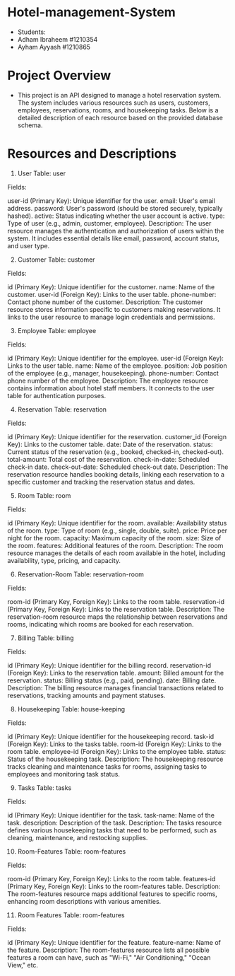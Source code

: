 # Hotel-management-System
- Students:
- Adham Ibraheem #1210354
- Ayham Ayyash #1210865
# Project Overview
- This project is an API designed to manage a hotel reservation system. The system includes various resources such as users, customers, employees, reservations, rooms, and housekeeping tasks. Below is a detailed description of each resource based on the provided database schema.

# Resources and Descriptions
1. User
Table: user

Fields:

user-id (Primary Key): Unique identifier for the user.
email: User's email address.
password: User's password (should be stored securely, typically hashed).
active: Status indicating whether the user account is active.
type: Type of user (e.g., admin, customer, employee).
Description:
The user resource manages the authentication and authorization of users within the system. It includes essential details like email, password, account status, and user type.

2. Customer
Table: customer

Fields:

id (Primary Key): Unique identifier for the customer.
name: Name of the customer.
user-id (Foreign Key): Links to the user table.
phone-number: Contact phone number of the customer.
Description:
The customer resource stores information specific to customers making reservations. It links to the user resource to manage login credentials and permissions.

3. Employee
Table: employee

Fields:

id (Primary Key): Unique identifier for the employee.
user-id (Foreign Key): Links to the user table.
name: Name of the employee.
position: Job position of the employee (e.g., manager, housekeeping).
phone-number: Contact phone number of the employee.
Description:
The employee resource contains information about hotel staff members. It connects to the user table for authentication purposes.

4. Reservation
Table: reservation

Fields:

id (Primary Key): Unique identifier for the reservation.
customer_id (Foreign Key): Links to the customer table.
date: Date of the reservation.
status: Current status of the reservation (e.g., booked, checked-in, checked-out).
total-amount: Total cost of the reservation.
check-in-date: Scheduled check-in date.
check-out-date: Scheduled check-out date.
Description:
The reservation resource handles booking details, linking each reservation to a specific customer and tracking the reservation status and dates.

5. Room
Table: room

Fields:

id (Primary Key): Unique identifier for the room.
available: Availability status of the room.
type: Type of room (e.g., single, double, suite).
price: Price per night for the room.
capacity: Maximum capacity of the room.
size: Size of the room.
features: Additional features of the room.
Description:
The room resource manages the details of each room available in the hotel, including availability, type, pricing, and capacity.

6. Reservation-Room
Table: reservation-room

Fields:

room-id (Primary Key, Foreign Key): Links to the room table.
reservation-id (Primary Key, Foreign Key): Links to the reservation table.
Description:
The reservation-room resource maps the relationship between reservations and rooms, indicating which rooms are booked for each reservation.

7. Billing
Table: billing

Fields:

id (Primary Key): Unique identifier for the billing record.
reservation-id (Foreign Key): Links to the reservation table.
amount: Billed amount for the reservation.
status: Billing status (e.g., paid, pending).
date: Billing date.
Description:
The billing resource manages financial transactions related to reservations, tracking amounts and payment statuses.

8. Housekeeping
Table: house-keeping

Fields:

id (Primary Key): Unique identifier for the housekeeping record.
task-id (Foreign Key): Links to the tasks table.
room-id (Foreign Key): Links to the room table.
employee-id (Foreign Key): Links to the employee table.
status: Status of the housekeeping task.
Description:
The housekeeping resource tracks cleaning and maintenance tasks for rooms, assigning tasks to employees and monitoring task status.

9. Tasks
Table: tasks

Fields:

id (Primary Key): Unique identifier for the task.
task-name: Name of the task.
description: Description of the task.
Description:
The tasks resource defines various housekeeping tasks that need to be performed, such as cleaning, maintenance, and restocking supplies.

10. Room-Features
Table: room-features

Fields:

room-id (Primary Key, Foreign Key): Links to the room table.
features-id (Primary Key, Foreign Key): Links to the room-features table.
Description:
The room-features resource maps additional features to specific rooms, enhancing room descriptions with various amenities.

11. Room Features
Table: room-features

Fields:

id (Primary Key): Unique identifier for the feature.
feature-name: Name of the feature.
Description:
The room-features resource lists all possible features a room can have, such as "Wi-Fi," "Air Conditioning," "Ocean View," etc.
